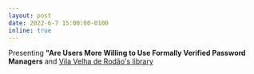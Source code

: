 ```yaml
---
layout: post
date: 2022-6-7 15:00:00-0100
inline: true
---
```


Presenting **"Are Users More Willing to Use Formally Verified Password Managers** and [Vila Velha de Rodão's library](assets/pdf/agenda_cultural.pdf)
